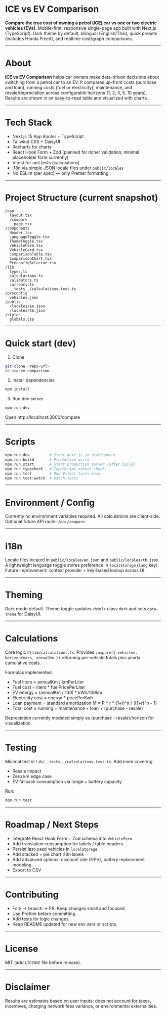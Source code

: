 # ICE vs EV Comparison

**Compare the true cost of owning a petrol (ICE) car vs one or two electric vehicles (EVs).**
Mobile-first, responsive single-page app built with Next.js (TypeScript). Dark theme by default, bilingual (English/Thai), quick presets (includes Honda Freed), and realtime cost/graph comparisons.

---

# About

**ICE vs EV Comparison** helps car owners make data-driven decisions about switching from a petrol car to an EV. It compares up-front costs (purchase and loan), running costs (fuel or electricity), maintenance, and resale/depreciation across configurable horizons (1, 2, 3, 5, 10 years). Results are shown in an easy-to-read table and visualized with charts.

---

# Tech Stack

* Next.js 15 App Router + TypeScript
* Tailwind CSS + DaisyUI
* Recharts for charts
* React Hook Form + Zod (planned for richer validation; minimal placeholder form currently)
* Vitest for unit tests (calculations)
* i18n via simple JSON locale files under `public/locales`
* No ESLint (per spec) — only Prettier formatting

---

# Project Structure (current snapshot)

```
/app
  layout.tsx
  /compare
    page.tsx
/components
  Header.tsx
  LanguageToggle.tsx
  ThemeToggle.tsx
  VehicleForm.tsx
  VehicleCard.tsx
  ComparisonTable.tsx
  ComparisonChart.tsx
  PreconfigSelector.tsx
/lib
  types.ts
  calculations.ts
  validators.ts
  currency.ts
  __tests__/calculations.test.ts
/preconfig
  vehicles.json
/public
  /locales/en.json
  /locales/th.json
/styles
  globals.css
```

---

# Quick start (dev)

1. Clone

```bash
git clone <repo-url>
cd ice-ev-comparison
```

2. Install dependencies

```bash
npm install
```

3. Run dev server

```bash
npm run dev
```
Open http://localhost:3000/compare

---

# Scripts

```bash
npm run dev         # Start Next.js in development
npm run build       # Production build
npm run start       # Start production server (after build)
npm run typecheck   # TypeScript noEmit check
npm run test        # Run Vitest tests once
npm run test:watch  # Watch tests
```

---

# Environment / Config

Currently no environment variables required. All calculations are client-side. Optional future API route: `/api/compare`.

---

# i18n

Locale files located in `public/locales/en.json` and `public/locales/th.json`. A lightweight language toggle stores preference in `localStorage` (`lang` key). Future improvement: context provider + key-based lookup across UI.

---

# Theming

Dark mode default. Theme toggle updates `<html>` class `dark` and sets `data-theme` for DaisyUI.

---

# Calculations

Core logic in `lib/calculations.ts`. Provides `compare({ vehicles, horizonYears, annualKm })` returning per-vehicle totals plus yearly cumulative costs.

Formulas implemented:
* Fuel liters = annualKm / kmPerLiter
* Fuel cost = liters * fuelPricePerLiter
* EV energy = (annualKm / 100) * kWh/100km
* Electricity cost = energy * pricePerKwh
* Loan payment = standard amortization M = P * r * (1+r)^n / ((1+r)^n - 1)
* Total cost ≈ running + maintenance + loan + (purchase - resale)

Depreciation currently modeled simply as (purchase - resale)/horizon for visualization.

---

# Testing

Minimal test in `lib/__tests__/calculations.test.ts`. Add more covering:
* Resale impact
* Zero km edge case
* EV fallback consumption via range + battery capacity

Run:
```bash
npm run test
```

---

# Roadmap / Next Steps

* Integrate React Hook Form + Zod schema into `VehicleForm`
* Add translation consumption for labels / table headers
* Persist last-used vehicles in `localStorage`
* Add stacked + pie chart i18n labels
* Add advanced options: discount rate (NPV), battery replacement modeling
* Export to CSV

---

# Contributing

* Fork -> branch -> PR. Keep changes small and focused.
* Use Prettier before committing.
* Add tests for logic changes.
* Keep README updated for new env vars or scripts.

---

# License

MIT (add `LICENSE` file before release).

---

# Disclaimer

Results are estimates based on user inputs; does not account for taxes, incentives, charging network fees variance, or environmental externalities.
